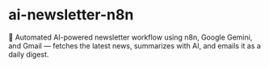 # ai-newsletter-n8n
📩 Automated AI-powered newsletter workflow using n8n, Google Gemini, and Gmail — fetches the latest news, summarizes with AI, and emails it as a daily digest.
